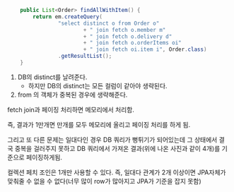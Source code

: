 ```java
    public List<Order> findAllWithItem() {
        return em.createQuery(
                "select distinct o from Order o"
                        + " join fetch o.member m"
                        + " join fetch o.delivery d"
                        + " join fetch o.orderItems oi"
                        + " join fetch oi.item i", Order.class)
                .getResultList();
    }
```

1. DB의 distinct를 날려준다.
   * 하지만 DB의 distinct는 모든 컬럼이 같아야 생략된다.
2. from 의 객체가 중복된 경우에 생략해준다.



fetch join과 페이징 처리하면 메모리에서 처리함.

즉, 결과가 1만개면 만개를 모두 메모리에 올리고 페이징 처리를 하게 됨.

그리고 또 다른 문제는 일대다인 경우 DB 쿼리가 뻥튀기가 되어있는데 그 상태에서 결국 중복을 걸러주지 못하고 DB 쿼리에서 가져온 결과(위에 나온 사진과 같이 4개)를 기준으로 페이징하게됨.

컬렉션 페치 조인은 1개만 사용할 수 있다. 즉, 일대다 관계가 2개 이상이면 JPA자체가 맞춰줄 수 없을 수 없다(너무 많이 row가 많아지고 JPA가 기준을 잡지 못함) 

